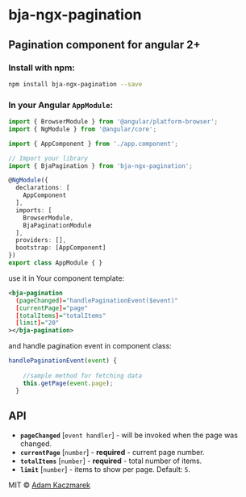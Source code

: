 # bja-ngx-pagination

## Pagination component for angular 2+

### Install with npm:

```bash
npm install bja-ngx-pagination --save
```

### In your Angular `AppModule`:

```typescript
import { BrowserModule } from '@angular/platform-browser';
import { NgModule } from '@angular/core';

import { AppComponent } from './app.component';

// Import your library
import { BjaPagination } from 'bja-ngx-pagination';

@NgModule({
  declarations: [
    AppComponent
  ],
  imports: [
    BrowserModule,
    BjaPaginationModule
  ],
  providers: [],
  bootstrap: [AppComponent]
})
export class AppModule { }
```

use it in Your component template:

```xml
<bja-pagination
  (pageChanged)="handlePaginationEvent($event)"
  [currentPage]="page"
  [totalItems]="totalItems"
  [limit]="20"
></bja-pagination>
```

 and handle pagination event in component class:
```typescript
handlePaginationEvent(event) {
    
    //sample method for fetching data
    this.getPage(event.page);
  }
```
## API

* **`pageChanged`** [`event handler`] - will be invoked when the page was changed. 
* **`currentPage`** [`number`] - **required** - current page number.
* **`totalItems`** [`number`] - **required** - total number of items.
* **`limit`** [`number`] - items to show per page. Default: `5`. 


MIT © [Adam Kaczmarek](mailto:adam@bearsoft.pl)
